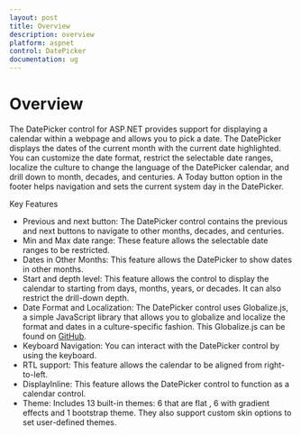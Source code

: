 ```yaml
---
layout: post
title: Overview
description: overview
platform: aspnet
control: DatePicker
documentation: ug
---
```


# Overview

The DatePicker control for ASP.NET provides support for displaying a calendar within a webpage and allows you to pick a date. The DatePicker displays the dates of the current month with the current date highlighted. You can customize the date format, restrict the selectable date ranges, localize the culture to change the language of the DatePicker calendar, and drill down to month, decades, and centuries. A Today button option in the footer helps navigation and sets the current system day in the DatePicker.

Key Features

* Previous and next button: The DatePicker control contains the previous and next buttons to navigate to other months, decades, and centuries.
* Min and Max date range: These feature allows the selectable date ranges to be restricted.
* Dates in Other Months: This feature allows the DatePicker to show dates in other months.
* Start and depth level: This feature allows the control to display the calendar to starting from days, months, years, or decades. It can also restrict the drill-down depth. 
* Date Format and Localization: The DatePicker control uses Globalize.js, a simple JavaScript library that allows you to globalize and localize the format and dates in a culture-specific fashion. This Globalize.js can be found on [GitHub](https://github.com/jquery/globalize). 
* Keyboard Navigation: You can interact with the DatePicker control by using the keyboard. 
* RTL support: This feature allows the calendar to be aligned from right-to-left. 
* DisplayInline: This feature allows the DatePicker control to function as a calendar control.
* Theme: Includes 13 built-in themes: 6 that are flat , 6 with gradient effects and 1 bootstrap theme. They also support custom skin options to set user-defined themes.
